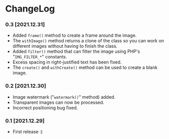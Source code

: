 # ChangeLog

### 0.3 [2021.12.31]

- Added `frame()` method to create a frame around the image.
- The `withImage()` method returns a clone of the class so you can work on different images without having to finish the class.
- Added `filter()` method that can filter the image using PHP's "`IMG_FILTER_*`" constants.
- Excess spacing in right-justified text has been fixed.
- The `create()` and `withCreate()` method can be used to create a blank image.

### 0.2 [2021.12.30]

- Image watermark ("`watermark()`" method) added.
- Transparent images can now be processed.
- Incorrect positioning bug fixed.

### 0.1 [2021.12.29]

- First release :)
